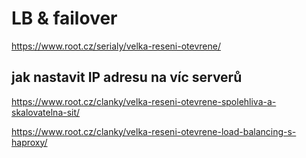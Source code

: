 # LB & failover

https://www.root.cz/serialy/velka-reseni-otevrene/
## jak nastavit IP adresu na víc serverů
https://www.root.cz/clanky/velka-reseni-otevrene-spolehliva-a-skalovatelna-sit/



https://www.root.cz/clanky/velka-reseni-otevrene-load-balancing-s-haproxy/